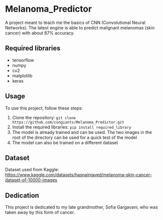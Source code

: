 # Melanoma_Predictor
A project meant to teach me the basics of CNN (Convolutional Neural Networks). The latest engine is able to predict malignant melanomas (skin cancer) with about 87% accuracy. 

## Required libraries
- tensorflow
- numpy 
- cv2
- matplotlib
- keras

## Usage
To use this project, follow these steps:
1. Clone the repository: `git clone https://github.com/congiants/Melanoma_Predictor.git`
2. Install the required libraries: `pip install required_library`
3. The model is already trained and can be used. The two images in the root of the directory can be used for a quick test of the model
4. The model can also be trained on a different dataset 

## Dataset
Dataset used from Kaggle: https://www.kaggle.com/datasets/hasnainjaved/melanoma-skin-cancer-dataset-of-10000-images

## Dedication
This project is dedicated to my late grandmother, Sofia Gargavani, who was taken away by this form of cancer. 
